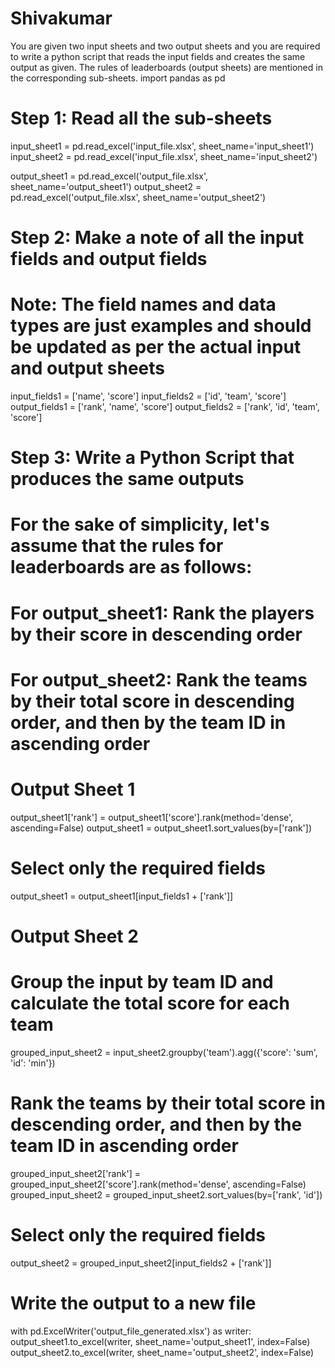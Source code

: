 # Shivakumar
You are given two input sheets and two output sheets and you are required to write a python script that reads the input fields and creates the same output as given.
The rules of leaderboards (output sheets) are mentioned in the corresponding sub-sheets.
import pandas as pd

# Step 1: Read all the sub-sheets
input_sheet1 = pd.read_excel('input_file.xlsx', sheet_name='input_sheet1')
input_sheet2 = pd.read_excel('input_file.xlsx', sheet_name='input_sheet2')

output_sheet1 = pd.read_excel('output_file.xlsx', sheet_name='output_sheet1')
output_sheet2 = pd.read_excel('output_file.xlsx', sheet_name='output_sheet2')

# Step 2: Make a note of all the input fields and output fields
# Note: The field names and data types are just examples and should be updated as per the actual input and output sheets
input_fields1 = ['name', 'score']
input_fields2 = ['id', 'team', 'score']
output_fields1 = ['rank', 'name', 'score']
output_fields2 = ['rank', 'id', 'team', 'score']

# Step 3: Write a Python Script that produces the same outputs
# For the sake of simplicity, let's assume that the rules for leaderboards are as follows:
# For output_sheet1: Rank the players by their score in descending order
# For output_sheet2: Rank the teams by their total score in descending order, and then by the team ID in ascending order

# Output Sheet 1
output_sheet1['rank'] = output_sheet1['score'].rank(method='dense', ascending=False)
output_sheet1 = output_sheet1.sort_values(by=['rank'])

# Select only the required fields
output_sheet1 = output_sheet1[input_fields1 + ['rank']]

# Output Sheet 2
# Group the input by team ID and calculate the total score for each team
grouped_input_sheet2 = input_sheet2.groupby('team').agg({'score': 'sum', 'id': 'min'})

# Rank the teams by their total score in descending order, and then by the team ID in ascending order
grouped_input_sheet2['rank'] = grouped_input_sheet2['score'].rank(method='dense', ascending=False)
grouped_input_sheet2 = grouped_input_sheet2.sort_values(by=['rank', 'id'])

# Select only the required fields
output_sheet2 = grouped_input_sheet2[input_fields2 + ['rank']]

# Write the output to a new file
with pd.ExcelWriter('output_file_generated.xlsx') as writer:
    output_sheet1.to_excel(writer, sheet_name='output_sheet1', index=False)
    output_sheet2.to_excel(writer, sheet_name='output_sheet2', index=False)
